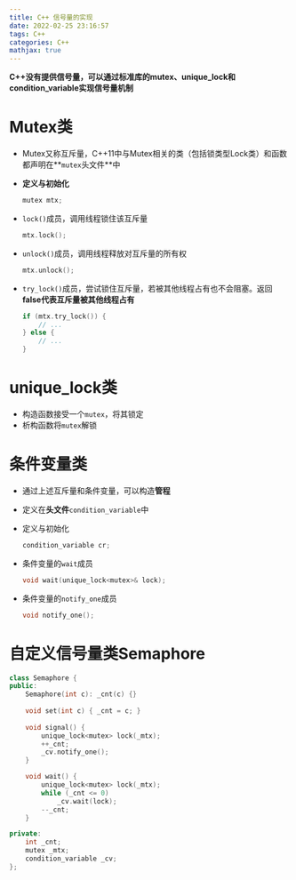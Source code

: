 ```yaml
---
title: C++ 信号量的实现
date: 2022-02-25 23:16:57
tags: C++
categories: C++
mathjax: true
---
```


**C++没有提供信号量，可以通过标准库的mutex、unique_lock和condition_variable实现信号量机制**

<!--more-->

# Mutex类

- Mutex又称互斥量，C++11中与Mutex相关的类（包括锁类型Lock类）和函数都声明在**`mutex`头文件**中

- **定义与初始化**

  ```c++
  mutex mtx;
  ```

- `lock()`成员，调用线程锁住该互斥量

  ```c++
  mtx.lock();
  ```

- `unlock()`成员，调用线程释放对互斥量的所有权

  ```c++
  mtx.unlock();
  ```

- `try_lock()`成员，尝试锁住互斥量，若被其他线程占有也不会阻塞。返回**false代表互斥量被其他线程占有**

  ```c++
  if (mtx.try_lock()) {
      // ...
  } else {
      // ...
  }
  ```


# unique_lock类

- 构造函数接受一个`mutex`，将其锁定
- 析构函数将`mutex`解锁

# 条件变量类

- 通过上述互斥量和条件变量，可以构造**管程**
- 定义在**头文件**`condition_variable`中

- 定义与初始化

  ```c++
  condition_variable cr;
  ```

- 条件变量的`wait`成员

  ```c++
  void wait(unique_lock<mutex>& lock);
  ```

- 条件变量的`notify_one`成员

  ```c++
  void notify_one();
  ```



# 自定义信号量类Semaphore

```c++
class Semaphore {
public:
    Semaphore(int c): _cnt(c) {}
    
    void set(int c) { _cnt = c; }
    
    void signal() {
        unique_lock<mutex> lock(_mtx);
        ++_cnt;
        _cv.notify_one();
    }

    void wait() {
        unique_lock<mutex> lock(_mtx);
        while (_cnt <= 0)
            _cv.wait(lock);
        --_cnt;
    }

private:
    int _cnt;
    mutex _mtx;
    condition_variable _cv;
};
```

